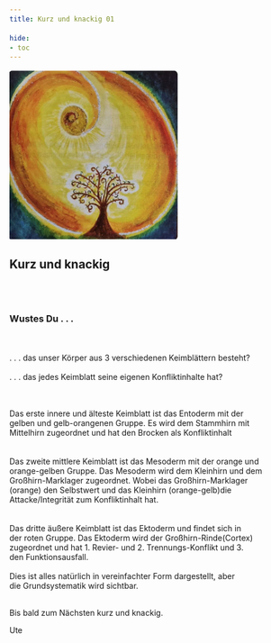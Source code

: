 ```yaml
---
title: Kurz und knackig 01

hide:
- toc
---
```


<style>
img {
  width: 300px;
  max-width: 99%
}
</style>

![](../img/k-und-k-2023-01-25.png)

## **Kurz und knackig**
<br><br>
### **Wustes Du . . .**
<br><br>
. . . das unser Körper aus 3 verschiedenen Keimblättern besteht?
<br><br>
. . . das jedes Keimblatt seine eigenen Konfliktinhalte hat?

<br><br>
Das erste innere und älteste Keimblatt ist das Entoderm mit der   
gelben und gelb-orangenen Gruppe. Es wird dem Stammhirn mit   
Mittelhirn zugeordnet und hat den Brocken als Konfliktinhalt  
<br><br>
Das zweite mittlere Keimblatt ist das Mesoderm mit der orange und  
orange-gelben Gruppe. Das Mesoderm wird dem Kleinhirn und dem  
Großhirn-Marklager zugeordnet. Wobei das Großhirn-Marklager  
(orange) den Selbstwert und das Kleinhirn (orange-gelb)die  
 Attacke/Integrität zum Konfliktinhalt hat.  
<br><br>
Das dritte äußere Keimblatt ist das Ektoderm und findet sich in  
der roten Gruppe. Das Ektoderm wird der Großhirn-Rinde(Cortex)  
zugeordnet und hat 1. Revier- und 2. Trennungs-Konflikt und 3.  
den Funktionsausfall.
<br><br>
Dies ist alles natürlich in vereinfachter Form dargestellt, aber  
die Grundsystematik wird sichtbar.
<br><br>

Bis bald zum Nächsten kurz und knackig.


Ute
